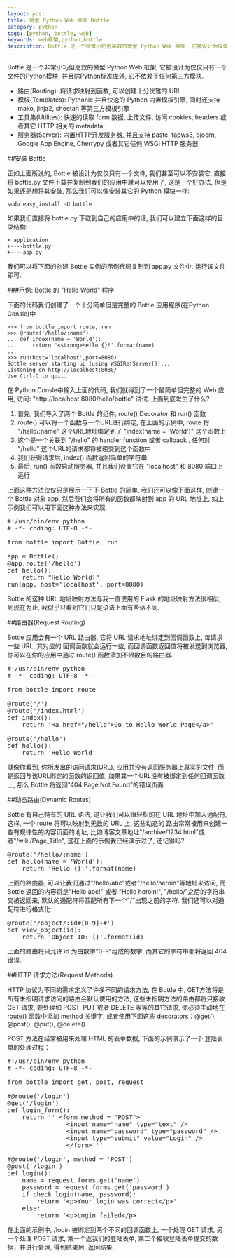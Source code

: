 ```yaml
---
layout: post
title: 微型 Python Web 框架 Bottle
category: python
tags: [python, bottle, web]
keywords: web框架,python,bottle
description: Bottle 是一个非常小巧但高效的微型 Python Web 框架, 它被设计为仅仅只有一个文件的Python模块, 并且除Python标准库外, 它不依赖于任何第三方模块.
---
```


Bottle 是一个非常小巧但高效的微型 Python Web 框架, 它被设计为仅仅只有一个文件的Python模块, 并且除Python标准库外, 它不依赖于任何第三方模块.

- 路由(Routing): 将请求映射到函数, 可以创建十分优雅的 URL
- 模板(Templates): Pythonic 并且快速的 Python 内置模板引擎, 同时还支持 mako, jinja2, cheetah 等第三方模板引擎
- 工具集(Utilites): 快速的读取 form 数据, 上传文件, 访问 cookies, headers 或者其它 HTTP 相关的 metadata
- 服务器(Server): 内置HTTP开发服务器, 并且支持 paste, fapws3, bjoern, Google App Engine, Cherrypy 或者其它任何 WSGI HTTP 服务器

##安装 Bottle

正如上面所说的,  Bottle 被设计为仅仅只有一个文件, 我们甚至可以不安装它, 直接将 bottle.py 文件下载并复制到我们的应用中就可以使用了, 这是一个好办法, 但是如果还是想将其安装, 那么我们可以像安装其它的 Python 模块一样: 

    sudo easy_install -U bottle

如果我们直接将 bottle.py 下载到自己的应用中的话, 我们可以建立下面这样的目录结构: 

    + application
    +----bottle.py
    +----app.py

我们可以将下面的创建 Bottle 实例的示例代码复制到 app.py 文件中, 运行该文件即可. 

###示例: Bottle 的 "Hello World" 程序

下面的代码我们创建了一个十分简单但是完整的 Bottle 应用程序(在Python Consle)中

    >>> from bottle import route, run
    >>> @route('/hello/:name')
    ... def index(name = 'World'):
    ...     return '<strong>Hello {}!'.format(name)
    ... 
    >>> run(host='localhost',port=8080)
    Bottle server starting up (using WSGIRefServer())...
    Listening on http://localhost:8080/
    Use Ctrl-C to quit.

在 Python Consle中输入上面的代码, 我们就得到了一个最简单但完整的 Web 应用, 访问: "http://localhost:8080/hello/bottle" 试试. 上面到底发生了什么?

1. 首先, 我们导入了两个 Bottle 的组件,  route() Decorator 和 run() 函数
2. route() 可以将一个函数与一个URL进行绑定, 在上面的示例中, route 将 "/hello/:name" 这个URL地址绑定到了 "index(name = 'World')" 这个函数上
3. 这个是一个关联到 "/hello" 的 handler function 或者 callback , 任何对 "/hello" 这个URL的请求都将被递交到这个函数中
4. 我们获得请求后, index() 函数返回简单的字符串
5. 最后, run() 函数启动服务器, 并且我们设置它在 "localhost" 和 8080 端口上运行

上面这种方法仅仅只是展示一下下 Bottle 的简单, 我们还可以像下面这样, 创建一个 Bottle 对象 app, 然后我们会将所有的函数都映射到 app 的 URL 地址上, 如上示例我们可以用下面这种办法来实现: 

<pre class="prettyprint linenums">
#!/usr/bin/env python
# -*- coding: UTF-8 -*-

from bottle import Bottle, run

app = Bottle()
@app.route('/hello')
def hello():
    return "Hello World!"
run(app, host='localhost', port=8080)
</pre>

Bottle 的这种 URL 地址映射方法与我一直使用的 Flask 的地址映射方法很相似, 到现在为止, 我似乎只看到它们只是语法上面有些话不同. 

##路由器(Request Routing)

Bottle 应用会有一个 URL 路由器, 它将 URL 请求地址绑定到回调函数上, 每请求一些 URL, 其对应的 回调函数就会运行一些, 而回调函数返回值将被发送到浏览器, 你可以在你的应用中通过 route() 函数添加不限数目的路由器. 

<pre class="prettyprint linenums">
#!/usr/bin/env python
# -*- coding: UTF-8 -*-

from bottle import route

@route('/')
@route('/index.html')
def index():
    return '&lt;a href="/hello"&gt;Go to Hello World Page&lt;/a&gt;'

@route('/hello')
def hello():
    return 'Hello World'
</pre>

就像你看到, 你所发出的访问请求(URL), 应用并没有返回服务器上真实的文件, 而是返回与该URL绑定的函数的返回值, 如果其一个URL没有被绑定到任何回调函数上, 那么 Bottle 将返回"404 Page Not Found"的错误页面

##动态路由(Dynamic Routes)

Bottle 有自己特有的 URL 语法, 这让我们可以很轻松的在 URL 地址中加入通配符, 这样, 一个 route 将可以映射到无数的 URL 上, 这些动态的 路由常常被用来创建一些有规律性的内容页面的地址, 比如博客文章地址"/archive/1234.html"或者"/wiki/Page_Title", 这在上面的示例我已经演示过了, 还记得吗?

<pre class="prettyprint linenums">
@route('/hello/:name')
def hello(name = 'World'):
    return 'Hello {}!'.format(name)
</pre>

上面的路由器, 可以让我们通过"/hello/abc"或者"/hello/heroin"等地址来访问, 而 Bottle 返回的内容将是"Hello abc!" 或者 "Hello heroin!", "/hello/"之后的字符串交被返回来, 默认的通配符将匹配所有下一个"/"出现之前的字符. 我们还可以对通配符进行格式化: 

<pre class="prettyprint linenums">
@route('/object/:id#[0-9]+#')
def view_object(id):
    return 'Object ID: {}'.format(id)
</pre>

上面的路由将只允许 id 为由数字"0-9"组成的数字, 而其它的字符串都将返回 404 错误. 

##HTTP 请求方法(Request Methods)

HTTP 协议为不同的需求定义了许多不同的请求方法, 在 Bottle 中, GET方法将是所有未指明请求访问的路由会默认使用的方法, 这些未指明方法的路由都将只接收 GET 请求, 要处理如 POST, PUT 或者 DELETE 等等的其它请求, 你必须主动地在 route() 函数中添加 method 关键字, 或者使用下面这些 decorators：@get(), @post(), @put(), @delete(). 

POST 方法在经常被用来处理 HTML 的表单数据, 下面的示例演示了一个 登陆表单的处理过程：

<pre class="prettyprint linenums">
#!/usr/bin/env python
# -*- coding: UTF-8 -*-

from bottle import get, post, request

#@route('/login')
@get('/login')
def login_form():
    return '''&lt;form method = "POST"&gt;
                &lt;input name="name" type="text" /&gt;
                &lt;input name="password" type="password" /&gt;
                &lt;input type="submit" value="Login" /&gt;
                &lt;/form&gt;'''

#@route('/login', method = 'POST')
@post('/login')
def login():
    name = request.forms.get('name')
    password = request.forms.get('password')
    if check_login(name, password):
        return '&lt;p&gt;Your login was correct&lt;/p&gt;'
    else:
        return '&lt;p&gt;Login failed&lt;/p&gt;'
</pre>

在上面的示例中, /login 被绑定到两个不同的回调函数上, 一个处理 GET 请求, 另一个处理 POST 请求, 第一个返我们的登陆表单, 第二个接收登陆表单提交的数据，并进行处理, 得到结果后, 返回结果. 


<pre class="prettyprint linenums">
</pre>


<pre class="prettyprint linenums">
</pre>


<pre class="prettyprint linenums">
</pre>


<pre class="prettyprint linenums">
</pre>

